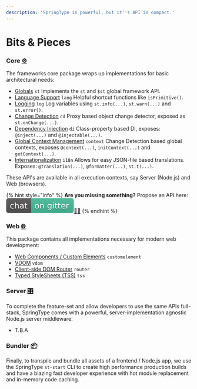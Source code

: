 ```yaml
---
description: 'SpringType is powerful, but it''s API is compact.'
---
```


# Bits & Pieces

### [️](https://emojipedia.org/gear/)Core [⚙](https://emojipedia.org/gear/)

The frameworks core package wraps up implementations for basic architectural needs:

* [Globals](https://github.com/springtype-org/springtype/tree/master-v2/src/core/st) `st` Implements the `st` and `$st` global framework API.
* [Language Support](https://github.com/springtype-org/springtype/tree/master-v2/src/core/lang) `lang` Helpful shortcut functions like `isPrimitive()`.
* [Logging](https://github.com/springtype-org/springtype/tree/master-v2/src/core/log) `log` Log variables using `st.info(...)`, `st.warn(...)` and `st.error()`.
* [Change Detection](https://github.com/springtype-org/springtype/tree/master-v2/src/core/cd) `cd` Proxy based object change detector, exposed as `st.onChange(...)`. 
* [Dependency Injection](https://github.com/springtype-org/springtype/tree/master-v2/src/core/di) `di` Class-property based DI, exposes: `@inject(...)` and `@injectable(...)`. 
* [Global Context Management](https://github.com/springtype-org/springtype/tree/master-v2/src/core/context) `context` Change Detection based global contexts, exposes `@context(...)`, `initContext(...)` and `getContext(...)`. 
* [Internationalization](https://github.com/springtype-org/springtype/tree/master-v2/src/core/i18n) `i18n` Allows for easy JSON-file based translations. Exposes: `@translation(...)`, `@formatter(...)`, `st.t(...)`. 

These API's are available in all execution contexts, say Server \(Node.js\) and Web \(browsers\).

{% hint style="info" %}
**Are you missing something?** Propose an API here: [![](.gitbook/assets/gitter.svg)](https://gitter.im/springtype-official/springtype?utm_source=badge&utm_medium=badge&utm_campaign=pr-badge)[💬](https://emojipedia.org/speech-balloon/)[🤓](https://emojipedia.org/nerd-face/)
{% endhint %}

### Web [🌐](https://emojipedia.org/globe-with-meridians/)

This package contains all implementations necessary for modern web development:

* [Web Components / Custom Elements](https://github.com/springtype-org/springtype/tree/master-v2/src/web/customelement) `customelement`
* [VDOM](https://github.com/springtype-org/springtype/tree/master-v2/src/web/vdom) `vdom`
* [Client-side DOM Router](https://github.com/springtype-org/springtype/tree/master-v2/src/web/router) `router`
* [Typed StyleSheets \(TSS\)](https://github.com/springtype-org/springtype/tree/master-v2/src/web/tss) `tss`

### Server [🎛](https://emojipedia.org/control-knobs/)

To complete the feature-set and allow developers to use the same APIs full-stack, SpringType comes with a powerful, server-implementation agnostic Node.js server middleware:

* T.B.A

### Bundler [📦](https://emojipedia.org/package/)

Finally, to transpile and bundle all assets of a frontend / Node.js app, we use the SpringType `st-start` CLI to create high performance production builds and have a blazing fast developer experience with hot module replacement and in-memory code caching.

